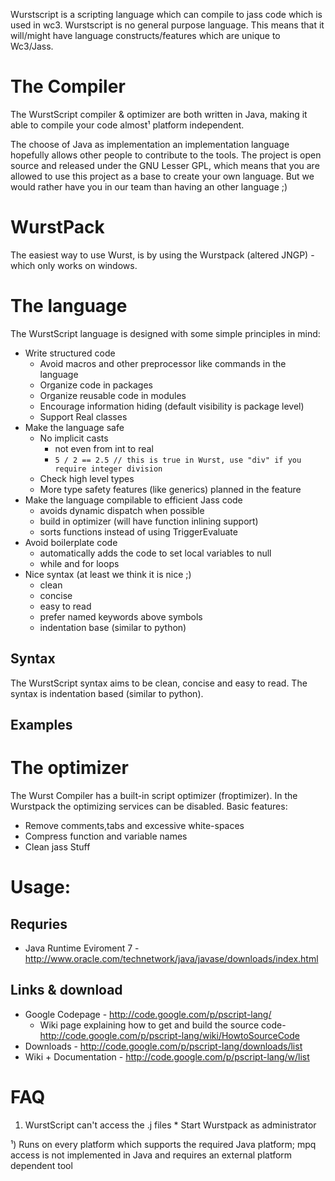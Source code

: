 Wurstscript is a scripting language which can compile to jass code which is used in wc3.
Wurstscript is no general purpose language. This means that it will/might have language constructs/features which are unique to Wc3/Jass.

# The Compiler #
The WurstScript compiler & optimizer are both written in Java, making it able to compile your code almost¹ platform independent.

The choose of Java as implementation an implementation language hopefully allows other people to contribute to the tools. The project is open source and released under the GNU Lesser GPL, which means that you are allowed to use this project as a base to create your own language. But we would rather have you in our team than having an other language ;)


# WurstPack #

The easiest way to use Wurst, is by using the Wurstpack (altered JNGP) - which only works on windows.

# The language #

The WurstScript language is designed with some simple principles in mind:
  * Write structured code
    * Avoid macros and other preprocessor like commands in the language
    * Organize code in packages
    * Organize reusable code in modules
    * Encourage information hiding (default visibility is package level)
    * Support Real classes
  * Make the language safe
    * No implicit casts
      * not even from int to real
      * `5 / 2 == 2.5 // this is true in Wurst, use "div" if you require integer division`
    * Check high level types
    * More type safety features (like generics) planned in the feature
  * Make the language compilable to efficient Jass code
    * avoids dynamic dispatch when possible
    * build in optimizer (will have function inlining support)
    * sorts functions instead of using TriggerEvaluate
  * Avoid boilerplate code
    * automatically adds the code to set local variables to null
    * while and for loops
  * Nice syntax (at least we think it is nice ;)
    * clean
    * concise
    * easy to read
    * prefer named keywords above symbols
    * indentation base (similar to python)

## Syntax ##

The WurstScript syntax aims to be clean, concise and easy to read. The syntax is indentation based (similar to python).

## Examples ##


# The optimizer #
The Wurst Compiler has a built-in script optimizer (froptimizer).
In the Wurstpack the optimizing services can be disabled.
Basic features:
  * Remove comments,tabs and excessive white-spaces
  * Compress function and variable names
  * Clean jass Stuff

# Usage: #
## Requries ##
  * Java Runtime Eviroment 7 - http://www.oracle.com/technetwork/java/javase/downloads/index.html

## Links & download ##
  * Google Codepage - http://code.google.com/p/pscript-lang/
    * Wiki page explaining how to get and build the source code- http://code.google.com/p/pscript-lang/wiki/HowtoSourceCode
  * Downloads - http://code.google.com/p/pscript-lang/downloads/list
  * Wiki + Documentation - http://code.google.com/p/pscript-lang/w/list

# FAQ #
  1. WurstScript can't access the .j files
    * Start Wurstpack as administrator


¹) Runs on every platform which supports the required Java platform; mpq access is not implemented in Java and requires an external platform dependent tool